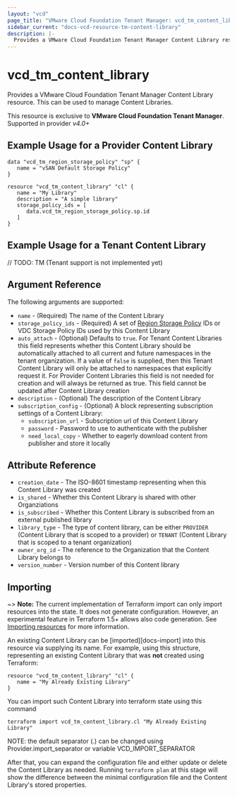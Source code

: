 ```yaml
---
layout: "vcd"
page_title: "VMware Cloud Foundation Tenant Manager: vcd_tm_content_library"
sidebar_current: "docs-vcd-resource-tm-content-library"
description: |-
  Provides a VMware Cloud Foundation Tenant Manager Content Library resource. This can be used to manage Content Libraries.
---
```


# vcd\_tm\_content\_library

Provides a VMware Cloud Foundation Tenant Manager Content Library resource. This can be used to manage Content Libraries.

This resource is exclusive to **VMware Cloud Foundation Tenant Manager**. Supported in provider *v4.0+*

## Example Usage for a Provider Content Library

```hcl
data "vcd_tm_region_storage_policy" "sp" {
   name = "vSAN Default Storage Policy"
}

resource "vcd_tm_content_library" "cl" {
   name = "My Library"
   description = "A simple library"
   storage_policy_ids = [
      data.vcd_tm_region_storage_policy.sp.id
   ]
}
```

## Example Usage for a Tenant Content Library

// TODO: TM (Tenant support is not implemented yet)

## Argument Reference

The following arguments are supported:

* `name` - (Required) The name of the Content Library
* `storage_policy_ids` - (Required) A set of [Region Storage Policy](/providers/vmware/vcd/latest/docs/resources/tm_region_storage_policy) IDs or VDC Storage Policy IDs used by this Content Library
* `auto_attach` - (Optional) Defaults to `true`. For Tenant Content Libraries this field represents whether this Content Library should be
  automatically attached to all current and future namespaces in the tenant organization. If a value of `false` is supplied, then this
  Tenant Content Library will only be attached to namespaces that explicitly request it. For Provider Content Libraries this field is not needed
  for creation and will always be returned as true. This field cannot be updated after Content Library creation
* `description` - (Optional) The description of the Content Library
* `subscription_config` - (Optional) A block representing subscription settings of a Content Library:
  *  `subscription_url` - Subscription url of this Content Library
  *  `password` - Password to use to authenticate with the publisher
  *  `need_local_copy` - Whether to eagerly download content from publisher and store it locally

## Attribute Reference

* `creation_date` - The ISO-8601 timestamp representing when this Content Library was created
* `is_shared` - Whether this Content Library is shared with other Organziations
* `is_subscribed` - Whether this Content Library is subscribed from an external published library
* `library_type` - The type of content library, can be either `PROVIDER` (Content Library that is scoped to a provider) or 
  `TENANT` (Content Library that is scoped to a tenant organization)
* `owner_org_id` - The reference to the Organization that the Content Library belongs to
* `version_number` - Version number of this Content library 

## Importing

~> **Note:** The current implementation of Terraform import can only import resources into the state. It does not generate
configuration. However, an experimental feature in Terraform 1.5+ allows also code generation.
See [Importing resources][importing-resources] for more information.

An existing Content Library can be [imported][docs-import] into this resource via supplying its name.
For example, using this structure, representing an existing Content Library that was **not** created using Terraform:

```hcl
resource "vcd_tm_content_library" "cl" {
   name = "My Already Existing Library"
}
```

You can import such Content Library into terraform state using this command

```
terraform import vcd_tm_content_library.cl "My Already Existing Library"
```

NOTE: the default separator (.) can be changed using Provider.import_separator or variable VCD_IMPORT_SEPARATOR

After that, you can expand the configuration file and either update or delete the Content Library as needed. Running `terraform plan`
at this stage will show the difference between the minimal configuration file and the Content Library's stored properties.

[importing-resources]:https://registry.terraform.io/providers/vmware/vcd/latest/docs/guides/importing_resources